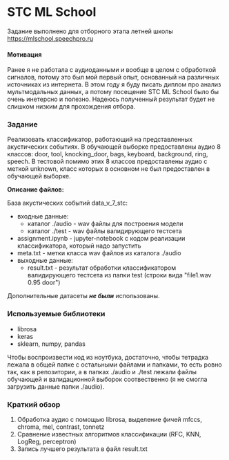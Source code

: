 # STC ML School

Задание выполнено для отборного этапа летней школы <https://mlschool.speechpro.ru>

#### Мотивация

Ранее я не работала с аудиоданными и вообще в целом с обработкой сигналов, потому это был мой первый опыт, основанный на различных источниках из интернета. В этом году я буду писать диплом про анализ мультмодальных данных, а потому посещение STC ML School было бы очень инетерсно и полезно. Надеюсь полученный результат будет не слишком низким для прохождения отбора.

### Задание
Реализовать классификатор, работающий на представленных акустических событиях. В обучающей выборке предоставлены аудио 8 классов: 
door, tool, knocking_door, bags, keyboard, background, ring, speech. В тестовой помимо этих 8 классов предоставлены аудио с меткой unknown, класс которых в основном не был предоставлен в обучающей выборке.

**Описание файлов:**

База акустических событий data_v_7_stc:
* входные данные:
  - каталог ./audio - wav файлы для построения модели
  - каталог ./test - wav файлы валидирующего тестсета
* assignment.ipynb - jupyter-notebook с кодом реализации классификатора, который надо запустить
* meta.txt - метки класса wav файлов из каталога ./audio 
* выходные данные:
  - result.txt - результат обработки классификатором валидирующего тестсета из папки test (строки вида "file1.wav  0.95  door")

Дополнительные датасеты ***не были*** использованы.

### Используемые библиотеки
* librosa
* keras
* sklearn, numpy, pandas

Чтобы воспроизвести код из ноутбука, достаточно, чтобы тетрадка лежала в общей папке с остальными файлами и папками, то есть ровно так, как в репозитории, а в папках ./audio и ./test лежали файлы обучающей и валидационной выборок соотвественно (я не смогла загрузить данные папки ./audio).

### Краткий обзор
 
1. Обработка аудио с помощью librosa, выделение фичей mfccs, chroma, mel, contrast, tonnetz
2. Сравнение известных алгоритмов классификации (RFC, KNN, LogReg, perceptron)
3. Запись лучшего результата в файл result.txt

